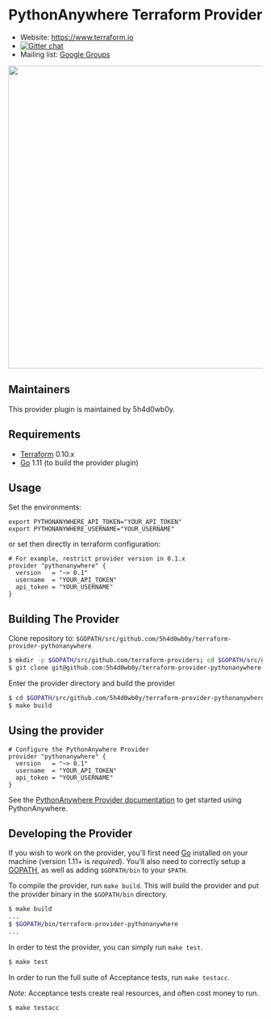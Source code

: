 PythonAnywhere Terraform Provider
==================

- Website: https://www.terraform.io
- [![Gitter chat](https://badges.gitter.im/hashicorp-terraform/Lobby.png)](https://gitter.im/hashicorp-terraform/Lobby)
- Mailing list: [Google Groups](http://groups.google.com/group/terraform-tool)

<img src="https://cdn.rawgit.com/hashicorp/terraform-website/master/content/source/assets/images/logo-hashicorp.svg" width="600px">

Maintainers
-----------

This provider plugin is maintained by 5h4d0wb0y.

Requirements
------------

-	[Terraform](https://www.terraform.io/downloads.html) 0.10.x
-	[Go](https://golang.org/doc/install) 1.11 (to build the provider plugin)

Usage
---------------------

Set the environments:

	export PYTHONANYWHERE_API_TOKEN="YOUR_API_TOKEN"
	export PYTHONANYWHERE_USERNAME="YOUR_USERNAME"

or set then directly in terraform configuration:

```
# For example, restrict provider version in 0.1.x
provider "pythonanywhere" {
  version   = "~> 0.1"
  username  = "YOUR_API_TOKEN"
  api_token = "YOUR_USERNAME"
}
```

Building The Provider
---------------------

Clone repository to: `$GOPATH/src/github.com/5h4d0wb0y/terraform-provider-pythonanywhere`

```sh
$ mkdir -p $GOPATH/src/github.com/terraform-providers; cd $GOPATH/src/github.com/terraform-providers
$ git clone git@github.com:5h4d0wb0y/terraform-provider-pythonanywhere
```

Enter the provider directory and build the provider

```sh
$ cd $GOPATH/src/github.com/5h4d0wb0y/terraform-provider-pythonanywhere
$ make build
```

Using the provider
----------------------

```
# Configure the PythonAnywhere Provider
provider "pythonanywhere" {
  version   = "~> 0.1"
  username  = "YOUR_API_TOKEN"
  api_token = "YOUR_USERNAME"
}

```

See the [PythonAnywhere Provider documentation](https://help.pythonanywhere.com/pages/) to get started using PythonAnywhere.

Developing the Provider
---------------------------

If you wish to work on the provider, you'll first need [Go](http://www.golang.org) installed on your machine (version 1.11+ is *required*). You'll also need to correctly setup a [GOPATH](http://golang.org/doc/code.html#GOPATH), as well as adding `$GOPATH/bin` to your `$PATH`.

To compile the provider, run `make build`. This will build the provider and put the provider binary in the `$GOPATH/bin` directory.

```sh
$ make build
...
$ $GOPATH/bin/terraform-provider-pythonanywhere
...
```

In order to test the provider, you can simply run `make test`.

```sh
$ make test
```

In order to run the full suite of Acceptance tests, run `make testacc`.

*Note:* Acceptance tests create real resources, and often cost money to run.

```sh
$ make testacc
```
